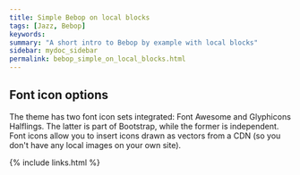 ```yaml
---
title: Simple Bebop on local blocks
tags: [Jazz, Bebop]
keywords:
summary: "A short intro to Bebop by example with local blocks"
sidebar: mydoc_sidebar
permalink: bebop_simple_on_local_blocks.html
---
```


## Font icon options
The theme has two font icon sets integrated: Font Awesome and Glyphicons Halflings. The latter is part of Bootstrap, while the former is independent. Font icons allow you to insert icons drawn as vectors from a CDN (so you don't have any local images on your own site).


{% include links.html %}
